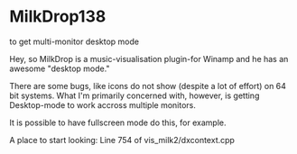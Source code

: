 # MilkDrop138
to get multi-monitor desktop mode

Hey, so MilkDrop is a music-visualisation plugin-for Winamp and he has an awesome "desktop mode."

There are some bugs, like icons do not show (despite a lot of effort) on 64 bit systems.
What I'm primarily concerned with, however, is getting Desktop-mode to work accross multiple monitors.

It is possible to have fullscreen mode do this, for example.

A place to start looking:
Line 754 of vis_milk2/dxcontext.cpp
